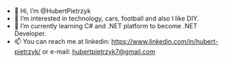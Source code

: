 - 👋 Hi, I’m @HubertPietrzyk
- 👀 I’m interested in technology, cars, football and also I like DIY.
- 🌱 I’m currently learning C# and .NET platform to become .NET Developer.
- 📫 You can reach me at linkedin: https://www.linkedin.com/in/hubert-pietrzyk/ or e-mail: hubertpietrzyk7@gmail.com

<!---
HubertPietrzyk/HubertPietrzyk is a ✨ special ✨ repository because its `README.md` (this file) appears on your GitHub profile.
You can click the Preview link to take a look at your changes.
--->
